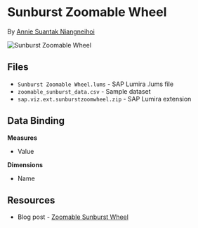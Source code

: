 Sunburst Zoomable Wheel
=================================================
By [Annie Suantak Niangneihoi](http://scn.sap.com/people/suantak.niangneihoi)<br>

![Sunburst Zoomable Wheel](https://github.com/SAP/lumira-extension-viz/blob/master/Sunburst_Zoomable_Wheel/sunburst_zoomable_wheel.gif)

Files
-----------
* `Sunburst Zoomable Wheel.lums` - SAP Lumira .lums file
* `zoomable_sunburst_data.csv` - Sample dataset
* `sap.viz.ext.sunburstzoomwheel.zip` - SAP Lumira extension

Data Binding
---------------
<strong>Measures</strong>
* Value

<strong>Dimensions</strong>
* Name

Resources
-----------
* Blog post - [Zoomable Sunburst Wheel](http://scn.sap.com/community/lumira/blog/2016/01/11/sequences-sunburst)
